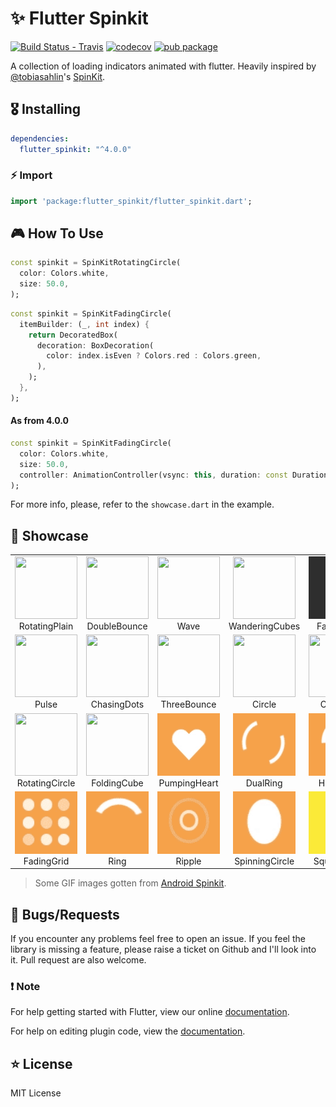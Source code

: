 # ✨ Flutter Spinkit

[![Build Status - Travis](https://travis-ci.org/jogboms/flutter_spinkit.svg?branch=master)](https://travis-ci.org/jogboms/flutter_spinkit) [![codecov](https://codecov.io/gh/jogboms/flutter_spinkit/branch/master/graph/badge.svg)](https://codecov.io/gh/jogboms/flutter_spinkit) [![pub package](https://img.shields.io/pub/v/flutter_spinkit.svg)](https://pub.dartlang.org/packages/flutter_spinkit)

A collection of loading indicators animated with flutter. Heavily inspired by [@tobiasahlin](https://github.com/tobiasahlin)'s [SpinKit](https://github.com/tobiasahlin/SpinKit).

## 🎖 Installing

```yaml
dependencies:
  flutter_spinkit: "^4.0.0"
```

### ⚡️ Import

```dart
import 'package:flutter_spinkit/flutter_spinkit.dart';
```

## 🎮 How To Use

```dart
const spinkit = SpinKitRotatingCircle(
  color: Colors.white,
  size: 50.0,
);
```

```dart
const spinkit = SpinKitFadingCircle(
  itemBuilder: (_, int index) {
    return DecoratedBox(
      decoration: BoxDecoration(
        color: index.isEven ? Colors.red : Colors.green,
      ),
    );
  },
);
```

#### As from 4.0.0

```dart
const spinkit = SpinKitFadingCircle(
  color: Colors.white,
  size: 50.0,
  controller: AnimationController(vsync: this, duration: const Duration(milliseconds: 1200)),
);
```

For more info, please, refer to the `showcase.dart` in the example.

## 🚀 Showcase

<table>
  <tr>
    <td align="center">
      <img src="https://raw.githubusercontent.com/ybq/AndroidSpinKit/master/art/RotatingPlane.gif" width="100px" height="100px">
      <br />
      RotatingPlain
    </td>
    <td align="center">
      <img src="https://raw.githubusercontent.com/ybq/AndroidSpinKit/master/art/DoubleBounce.gif" width="100px" height="100px">
      <br />
      DoubleBounce
    </td>
    <td align="center">
      <img src="https://raw.githubusercontent.com/ybq/AndroidSpinKit/master/art/Wave.gif" width="100px" height="100px">
      <br />
      Wave
    </td>
    <td align="center">
      <img src="https://raw.githubusercontent.com/ybq/AndroidSpinKit/master/art/WanderingCubes.gif" width="100px" height="100px">
      <br />
      WanderingCubes
    </td>
    <td align="center">
      <img src="https://raw.githubusercontent.com/jogboms/flutter_spinkit/master/screenshots/FadingFour.gif" width="100px" height="100px">
      <br />
      FadingFour
    </td>
    <td align="center">
      <img src="https://raw.githubusercontent.com/jogboms/flutter_spinkit/master/screenshots/FadingCube.gif" width="100px" height="100px">
      <br />
      FadingCube
    </td>
  </tr>
  <tr>
    <td align="center">
      <img src="https://raw.githubusercontent.com/ybq/AndroidSpinKit/master/art/Pulse.gif" width="100px" height="100px">
      <br />
      Pulse
    </td>
    <td align="center">
      <img src="https://raw.githubusercontent.com/ybq/AndroidSpinKit/master/art/ChasingDots.gif" width="100px" height="100px">
      <br />
      ChasingDots
    </td>
    <td align="center">
      <img src="https://raw.githubusercontent.com/ybq/AndroidSpinKit/master/art/ThreeBounce.gif" width="100px" height="100px">
      <br />
      ThreeBounce
    </td>
    <td align="center">
      <img src="https://raw.githubusercontent.com/ybq/AndroidSpinKit/master/art/Circle.gif" width="100px" height="100px">
      <br />
      Circle
    </td>
    <td align="center">
      <img src="https://raw.githubusercontent.com/ybq/AndroidSpinKit/master/art/CubeGrid.gif" width="100px" height="100px">
      <br />
      CubeGrid
    </td>
    <td align="center">
      <img src="https://raw.githubusercontent.com/ybq/AndroidSpinKit/master/art/FadingCircle.gif" width="100px" height="100px">
      <br />
      FadingCircle
    </td>
  </tr>
  <tr>
    <td align="center">
      <img src="https://raw.githubusercontent.com/ybq/AndroidSpinKit/master/art/RotatingCircle.gif" width="100px" height="100px">
      <br />
      RotatingCircle
    </td>
    <td align="center">
      <img src="https://raw.githubusercontent.com/ybq/AndroidSpinKit/master/art/FoldingCube.gif" width="100px" height="100px">
      <br />
      FoldingCube
    </td>
    <td align="center">
      <img src="https://raw.githubusercontent.com/jogboms/flutter_spinkit/master/screenshots/heart.gif" width="100px" height="100px">
      <br />
      PumpingHeart
    </td>
    <td align="center">
      <img src="https://raw.githubusercontent.com/jogboms/flutter_spinkit/master/screenshots/dual-ring.gif" width="100px" height="100px">
      <br />
      DualRing
    </td>
    <td align="center">
      <img src="https://raw.githubusercontent.com/jogboms/flutter_spinkit/master/screenshots/hour-glass.gif" width="100px" height="100px">
      <br />
      HourGlass
    </td>
    <td align="center">
      <img src="https://raw.githubusercontent.com/jogboms/flutter_spinkit/master/screenshots/PouringHourGlass.gif" width="100px" height="100px">
      <br />
      PouringHourGlass
    </td>
  </tr>
  <tr>
    <td align="center">
      <img src="https://raw.githubusercontent.com/jogboms/flutter_spinkit/master/screenshots/grid.gif" width="100px" height="100px">
      <br />
      FadingGrid
    </td>
    <td align="center">
      <img src="https://raw.githubusercontent.com/jogboms/flutter_spinkit/master/screenshots/ring.gif" width="100px" height="100px">
      <br />
      Ring
    </td>
    <td align="center">
      <img src="https://raw.githubusercontent.com/jogboms/flutter_spinkit/master/screenshots/ripple.gif" width="100px" height="100px">
      <br />
      Ripple
    </td>
    <td align="center">
      <img src="https://raw.githubusercontent.com/jogboms/flutter_spinkit/master/screenshots/spinning-circle.gif" width="100px" height="100px">
      <br />
      SpinningCircle
    </td>
    <td align="center">
      <img src="https://raw.githubusercontent.com/abhishek0706/flutter_spinkit/square_circle/screenshots/square_circle.gif" width="100px" height="100px">
      <br />
      SquareCircle
    </td>
  </tr>
</table>

> Some GIF images gotten from [Android Spinkit](https://github.com/ybq/Android-SpinKit).

## 🐛 Bugs/Requests

If you encounter any problems feel free to open an issue. If you feel the library is
missing a feature, please raise a ticket on Github and I'll look into it.
Pull request are also welcome.

### ❗️ Note

For help getting started with Flutter, view our online
[documentation](https://flutter.io/).

For help on editing plugin code, view the [documentation](https://flutter.io/platform-plugins/#edit-code).

## ⭐️ License

MIT License
